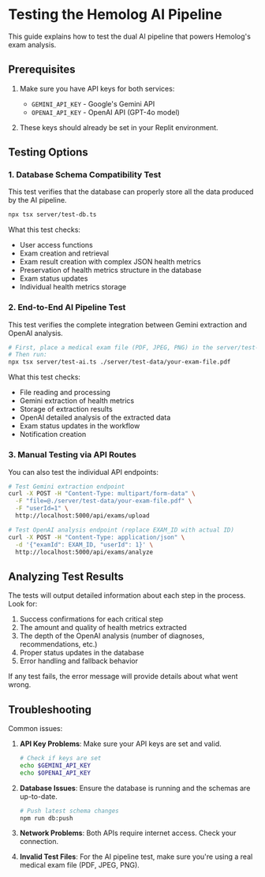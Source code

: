 # Testing the Hemolog AI Pipeline

This guide explains how to test the dual AI pipeline that powers Hemolog's exam analysis.

## Prerequisites

1. Make sure you have API keys for both services:
   - `GEMINI_API_KEY` - Google's Gemini API
   - `OPENAI_API_KEY` - OpenAI API (GPT-4o model)

2. These keys should already be set in your Replit environment.

## Testing Options

### 1. Database Schema Compatibility Test

This test verifies that the database can properly store all the data produced by the AI pipeline.

```bash
npx tsx server/test-db.ts
```

What this test checks:
- User access functions
- Exam creation and retrieval
- Exam result creation with complex JSON health metrics
- Preservation of health metrics structure in the database
- Exam status updates
- Individual health metrics storage

### 2. End-to-End AI Pipeline Test

This test verifies the complete integration between Gemini extraction and OpenAI analysis.

```bash
# First, place a medical exam file (PDF, JPEG, PNG) in the server/test-data directory
# Then run:
npx tsx server/test-ai.ts ./server/test-data/your-exam-file.pdf
```

What this test checks:
- File reading and processing
- Gemini extraction of health metrics
- Storage of extraction results
- OpenAI detailed analysis of the extracted data
- Exam status updates in the workflow
- Notification creation

### 3. Manual Testing via API Routes

You can also test the individual API endpoints:

```bash
# Test Gemini extraction endpoint
curl -X POST -H "Content-Type: multipart/form-data" \
  -F "file=@./server/test-data/your-exam-file.pdf" \
  -F "userId=1" \
  http://localhost:5000/api/exams/upload

# Test OpenAI analysis endpoint (replace EXAM_ID with actual ID)
curl -X POST -H "Content-Type: application/json" \
  -d '{"examId": EXAM_ID, "userId": 1}' \
  http://localhost:5000/api/exams/analyze
```

## Analyzing Test Results

The tests will output detailed information about each step in the process. Look for:

1. Success confirmations for each critical step
2. The amount and quality of health metrics extracted
3. The depth of the OpenAI analysis (number of diagnoses, recommendations, etc.)
4. Proper status updates in the database
5. Error handling and fallback behavior

If any test fails, the error message will provide details about what went wrong.

## Troubleshooting

Common issues:

1. **API Key Problems**: Make sure your API keys are set and valid.
   ```bash
   # Check if keys are set
   echo $GEMINI_API_KEY
   echo $OPENAI_API_KEY
   ```

2. **Database Issues**: Ensure the database is running and the schemas are up-to-date.
   ```bash
   # Push latest schema changes
   npm run db:push
   ```

3. **Network Problems**: Both APIs require internet access. Check your connection.

4. **Invalid Test Files**: For the AI pipeline test, make sure you're using a real medical exam file (PDF, JPEG, PNG).